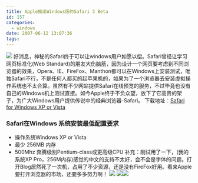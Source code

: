 ```yaml
---
title: Apple推出Windows版的Safari 3 Beta
id: 157
categories:
  - windows
date: 2007-06-12 13:07:36
tags:
---
```


![](http://www.zhaiduo.com/wp-content/data/mwsnap063.jpg)
好消息，神秘的Safari终于可以让windows用户如愿以偿。Safari曾经让学习网页标准化(Web Standard)的朋友大伤脑筋，因为设计一个网页要考虑到不同浏览器的效果，Opera、IE、FireFox、Manthon都可以在Windows上安装测试，唯独Safari不行，不是任何人都买的起苹果机的，如果为了一个浏览器去安装虚拟操作系统也不太合算。虽然有不少网站提供Safari在线预览的服务，不过毕竟也没有自己的Windows机上测试直接。如今Apple终于不负众望，放下了它高贵的架子，为广大Windows用户提供传说中的经典浏览器-Safari。
下载地址：[Safari for Windows XP or Vista](http://www.apple.com/safari/download/)

### Safari在Windows 系统安装最低配置要求

*   操作系统Windows XP or Vista
*   最少 256MB 内存
*   500Mhz 奔腾级别Pentium-class或更高级CPU
补充：刚试用了一下，(我的系统XP Pro，256M内存)感觉的中文的支持不太好，会不会是字体的问题。打开Blog居然死了一次机，占用了不少资源，还是没有FireFox好用。看来Apple要打开浏览器的市场，还要多多努力啊！
![](http://www.zhaiduo.com/wp-content/data/mwsnap067.jpg)
![](http://www.zhaiduo.com/wp-content/data/mwsnap065.jpg)![](http://www.zhaiduo.com/wp-content/data/mwsnap066.jpg)